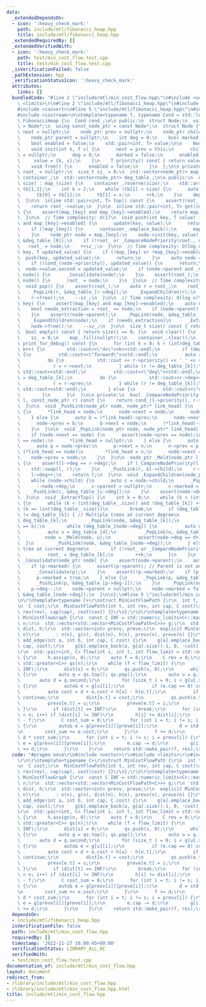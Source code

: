 ```yaml
---
data:
  _extendedDependsOn:
  - icon: ':heavy_check_mark:'
    path: include/mtl/fibonacci_heap.hpp
    title: include/mtl/fibonacci_heap.hpp
  _extendedRequiredBy: []
  _extendedVerifiedWith:
  - icon: ':heavy_check_mark:'
    path: test/min_cost_flow.test.cpp
    title: test/min_cost_flow.test.cpp
  _isVerificationFailed: false
  _pathExtension: hpp
  _verificationStatusIcon: ':heavy_check_mark:'
  attributes:
    links: []
  bundledCode: "#line 2 \"include/mtl/min_cost_flow.hpp\"\n#include <vector>\r\n#include\
    \ <limits>\r\n#line 2 \"include/mtl/fibonacci_heap.hpp\"\n#include <memory>\n\
    #include <cassert>\n#line 5 \"include/mtl/fibonacci_heap.hpp\"\n#include <list>\n\
    #include <iostream>\n\ntemplate<typename T, typename Cond = std::less<>>\nclass\
    \ FibonacciHeap {\n  Cond cond_;\n\n public:\n  struct Node;\n  using node_ptr\
    \ = Node*;\n  using const_node_ptr = const Node*;\n  struct Node {\n    node_ptr\
    \ next = nullptr;\n    node_ptr prev = nullptr;\n    node_ptr child = nullptr;\n\
    \    node_ptr parent = nullptr;\n    int deg = 0;\n    bool marked = false;\n\
    \    bool enabled = false;\n    std::pair<int, T> value;\n\n    Node() = default;\n\
    \    void init(int k, T v) {\n      next = prev = this;\n      child = parent\
    \ = nullptr;\n      deg = 0;\n      marked = false;\n      enabled = true;\n \
    \     value = {k, v};\n    }\n    T priority() const { return value.second; }\n\
    \    void free() {\n      enabled = false;\n    }\n  };\n\n private:\n  node_ptr\
    \ root_ = nullptr;\n  size_t sz_ = 0;\n  std::vector<node_ptr> map_;\n  std::vector<Node>\
    \ container_;\n  std::vector<node_ptr> deg_table_;\n\n public:\n  explicit FibonacciHeap(size_t\
    \ size) : map_(size) {\n    container_.reserve(size);\n    std::array<size_t,2>\
    \ tb{1,1};\n    int k = 2;\n    while (tb[1] < size) {\n      auto x = tb[0]+tb[1];\n\
    \      tb[0] = tb[1];\n      tb[1] = x;\n      ++k;\n    }\n    deg_table_.resize(k);\n\
    \  }\n\n  inline std::pair<int, T> top() const {\n    assert(root_ and root_->enabled);\n\
    \    return root_->value;\n  }\n\n  inline std::pair<int, T> get(int key) const\
    \ {\n    assert(map_[key] and map_[key]->enabled);\n    return map_[key]->value;\n\
    \  }\n\n  // Time complexity: O(1)\n  void push(int key, T value) {\n    if (map_[key]\
    \ and map_[key]->enabled) {\n      update(key, value);\n      return;\n    }\n\
    \    if (!map_[key]) {\n      container_.emplace_back();\n      map_[key] = &container_.back();\n\
    \    }\n    node_ptr node = map_[key];\n    node->init(key, value);\n    _PushLink(node,\
    \ &deg_table_[0]);\n    if (!root_ or _CompareNodePriority(root_, node))\n   \
    \   root_ = node;\n    ++sz_;\n  }\n\n  // Time complexity: O(log n)\n  void update(int\
    \ key, T updated_value) {\n    if (!map_[key] or !map_[key]->enabled) {\n    \
    \  push(key, updated_value);\n      return;\n    }\n    auto node = map_[key];\n\
    \    if (!cond_(node->priority(), updated_value)) {\n      return;\n    }\n  \
    \  node->value.second = updated_value;\n    if (node->parent and _CompareNodePriority(node->parent,\
    \ node)) {\n      _Consolidate(node);\n    }\n    assert(root_);\n    if (_CompareNodePriority(root_,\
    \ node)) {\n      root_ = node;\n    }\n  }\n\n  // Time complexity: O(log n)\n\
    \  void pop() {\n    assert(root_);\n    auto r = root_;\n    root_ = nullptr;\n\
    \    _PopLink(r, &deg_table_[r->deg]);\n    _ExpandChildren(r);\n    _ExtractTop();\n\
    \    r->free();\n    --sz_;\n  }\n\n  // Time complexity: O(log n)\n  void erase(int\
    \ key) {\n    assert(map_[key] and map_[key]->enabled);\n    auto node = map_[key];\n\
    \    bool needs_extraction = root_ == node;\n    if (node->parent) {\n      _Consolidate(node);\n\
    \    }\n    assert(!node->parent);\n    _PopLink(node, &deg_table_[node->deg]);\n\
    \    _ExpandChildren(node);\n    if (needs_extraction)\n      _ExtractTop();\n\
    \    node->free();\n    --sz_;\n  }\n\n  size_t size() const { return sz_; }\n\
    \  bool empty() const { return size() == 0; }\n  void clear() {\n    root_ = nullptr;\n\
    \    sz_ = 0;\n    map_.fill(nullptr);\n    container_.clear();\n  }\n\n  void\
    \ print_for_debug() const {\n      for (int k = 0; k < (int)deg_table_.size();\
    \ k++) {\n        std::cout<<\"d=\"<<k<<std::endl;\n        if (deg_table_[k])\
    \ {\n          std::cout<<\"forward\"<<std::endl;\n          auto r = deg_table_[k];\n\
    \          do {\n            std::cout << r->priority() << ' ' << std::flush;\n\
    \            r = r->next;\n          } while (r != deg_table_[k]);\n         \
    \ std::cout<<std::endl;\n          std::cout<<\"deg\"<<std::endl;\n          r\
    \ = deg_table_[k];\n          do {\n            std::cout<<r->deg<<' '<<std::flush;\n\
    \            r = r->prev;\n          } while (r != deg_table_[k]);\n         \
    \ std::cout<<std::endl;\n        } else {\n          std::cout<<\"empty\"<<std::endl;\n\
    \        }\n      }\n  }\n\n private:\n  bool _CompareNodePriority(const_node_ptr\
    \ l, const_node_ptr r) const {\n    return cond_(l->priority(), r->priority());\n\
    \  }\n\n  void _PushLink(node_ptr node, node_ptr* link_head) {\n    if (!*link_head)\
    \ {\n      *link_head = node;\n      node->next = node;\n      node->prev = node;\n\
    \    } else {\n      auto b = (*link_head)->prev;\n      node->next = *link_head;\n\
    \      node->prev = b;\n      b->next = node;\n      (*link_head)->prev = node;\n\
    \    }\n  }\n\n  void _PopLink(node_ptr node, node_ptr* link_head) {\n    assert(*link_head);\n\
    \    if (node->next == node) {\n      assert(node->prev == node);\n      assert(*link_head\
    \ == node);\n      *link_head = nullptr;\n    } else {\n      auto n = node->next;\n\
    \      auto p = node->prev;\n      p->next = n;\n      n->prev = p;\n      if\
    \ (*link_head == node)\n        *link_head = n;\n      node->next = node;\n  \
    \    node->prev = node;\n    }\n  }\n\n  node_ptr _Meld(node_ptr l, node_ptr r)\
    \ {\n    assert(l->deg == r->deg);\n    if (_CompareNodePriority(l, r)) {\n  \
    \    std::swap(l, r);\n    }\n    _PushLink(r, &l->child);\n    r->parent = l;\n\
    \    l->deg++;\n    return l;\n  }\n\n  void _ExpandChildren(node_ptr node) {\n\
    \    while (node->child) {\n      auto c = node->child;\n      _PopLink(c, &node->child);\n\
    \      --node->deg;\n      c->parent = nullptr;\n      c->marked = false;\n  \
    \    _PushLink(c, &deg_table_[c->deg]);\n    }\n    assert(node->deg == 0);\n\
    \  }\n\n  void _ExtractTop() {\n    int k = 0;\n    while (k < (int)deg_table_.size())\
    \ {\n      while (k < (int)deg_table_.size() and !deg_table_[k]) ++k;\n      if\
    \ (k == (int)deg_table_.size())\n        break;\n      if (deg_table_[k]->next\
    \ != deg_table_[k]) { // Multiple trees at current degree\n        auto node =\
    \ deg_table_[k];\n        _PopLink(node, &deg_table_[k]);\n        assert(node->deg\
    \ == k);\n        while (deg_table_[node->deg]) {\n          auto d = node->deg;\n\
    \          auto u = deg_table_[d];\n          _PopLink(u, &deg_table_[d]);\n \
    \         node = _Meld(node, u);\n          assert(node->deg == d+1);\n      \
    \  }\n        _PushLink(node, &deg_table_[node->deg]);\n      } else { // Single\
    \ tree at current degree\n        if (!root_ or _CompareNodePriority(root_, deg_table_[k]))\n\
    \          root_ = deg_table_[k];\n        ++k;\n      }\n    }\n  }\n\n  void\
    \ _Consolidate(node_ptr node) {\n    assert(node->parent);\n    auto p = node->parent;\n\
    \    if (p->marked) {\n      assert(p->parent); // Parent is not one of the roots.\n\
    \      _Consolidate(p);\n    }\n    assert(!p->marked);\n    if (p->parent) {\n\
    \      p->marked = true;\n    } else {\n      _PopLink(p, &deg_table_[p->deg]);\n\
    \      _PushLink(p, &deg_table_[p->deg-1]);\n    }\n    _PopLink(node, &p->child);\n\
    \    p->deg--;\n    node->parent = nullptr;\n    node->marked = false;\n    _PushLink(node,\
    \ &deg_table_[node->deg]);\n  }\n\n};\n#line 5 \"include/mtl/min_cost_flow.hpp\"\
    \n\r\ntemplate<typename C>\r\nstruct MinCostFlowPath {\r\n  int t, rev, cap;\r\
    \n  C cost;\r\n  MinCostFlowPath(int t, int rev, int cap, C cost)\r\n      : t(t),\
    \ rev(rev), cap(cap), cost(cost) {}\r\n};\r\n\r\ntemplate<typename C>\r\nstruct\
    \ MinCostFlowGraph {\r\n  const C INF = std::numeric_limits<C>::max();\r\n  int\
    \ n;\r\n  std::vector<std::vector<MinCostFlowPath<C>>> g;\r\n  std::vector<C>\
    \ dist, h;\r\n  std::vector<int> prevv, preve;\r\n  explicit MinCostFlowGraph(int\
    \ n)\r\n      : n(n), g(n), dist(n), h(n), prevv(n), preve(n) {}\r\n\r\n  void\
    \ add_edge(int a, int b, int cap, C cost) {\r\n    g[a].emplace_back(b, g[b].size(),\
    \ cap, cost);\r\n    g[b].emplace_back(a, g[a].size()-1, 0, -cost);\r\n  }\r\n\
    \r\n  std::pair<int, C> flow(int s, int t, int flow_limit = std::numeric_limits<int>::max())\
    \ {\r\n    h.assign(n, 0);\r\n    auto f = 0;\r\n    C res = 0;\r\n    FibonacciHeap<C,\
    \ std::greater<C>> qs(n);\r\n    while (f < flow_limit) {\r\n      dist.assign(n,\
    \ INF);\r\n      dist[s] = 0;\r\n      qs.push(s, 0);\r\n      while (!qs.empty())\
    \ {\r\n        auto q = qs.top(); qs.pop();\r\n        auto u = q.first;\r\n \
    \       auto d = q.second;\r\n        for (size_t i = 0; i < g[u].size(); i++)\
    \ {\r\n          auto& e = g[u][i];\r\n          if (e.cap == 0) continue;\r\n\
    \          auto cost = d + e.cost + h[u] - h[e.t];\r\n          if (cost >= dist[e.t])\
    \ continue;\r\n          dist[e.t] = cost;\r\n          qs.push(e.t, cost);\r\n\
    \          prevv[e.t] = u;\r\n          preve[e.t] = i;\r\n        }\r\n     \
    \ }\r\n      if (dist[t] == INF)\r\n        break;\r\n      for (int i = 0; i\
    \ < n; i++) if (dist[i] != INF)\r\n        h[i] += dist[i];\r\n      int d = flow_limit\
    \ - f;\r\n      C cost_sum = 0;\r\n      for (int i = t; i != s; i = prevv[i])\
    \ {\r\n        auto& e = g[prevv[i]][preve[i]];\r\n        d = std::min(d, e.cap);\r\
    \n        cost_sum += e.cost;\r\n      }\r\n      f += d;\r\n      res += (C)\
    \ d * cost_sum;\r\n      for (int i = t; i != s; i = prevv[i]) {\r\n        auto&\
    \ e = g[prevv[i]][preve[i]];\r\n        e.cap -= d;\r\n        g[i][e.rev].cap\
    \ += d;\r\n      }\r\n    }\r\n    return std::make_pair(f, res);\r\n  }\r\n};\n"
  code: "#pragma once\r\n#include <vector>\r\n#include <limits>\r\n#include \"fibonacci_heap.hpp\"\
    \r\n\r\ntemplate<typename C>\r\nstruct MinCostFlowPath {\r\n  int t, rev, cap;\r\
    \n  C cost;\r\n  MinCostFlowPath(int t, int rev, int cap, C cost)\r\n      : t(t),\
    \ rev(rev), cap(cap), cost(cost) {}\r\n};\r\n\r\ntemplate<typename C>\r\nstruct\
    \ MinCostFlowGraph {\r\n  const C INF = std::numeric_limits<C>::max();\r\n  int\
    \ n;\r\n  std::vector<std::vector<MinCostFlowPath<C>>> g;\r\n  std::vector<C>\
    \ dist, h;\r\n  std::vector<int> prevv, preve;\r\n  explicit MinCostFlowGraph(int\
    \ n)\r\n      : n(n), g(n), dist(n), h(n), prevv(n), preve(n) {}\r\n\r\n  void\
    \ add_edge(int a, int b, int cap, C cost) {\r\n    g[a].emplace_back(b, g[b].size(),\
    \ cap, cost);\r\n    g[b].emplace_back(a, g[a].size()-1, 0, -cost);\r\n  }\r\n\
    \r\n  std::pair<int, C> flow(int s, int t, int flow_limit = std::numeric_limits<int>::max())\
    \ {\r\n    h.assign(n, 0);\r\n    auto f = 0;\r\n    C res = 0;\r\n    FibonacciHeap<C,\
    \ std::greater<C>> qs(n);\r\n    while (f < flow_limit) {\r\n      dist.assign(n,\
    \ INF);\r\n      dist[s] = 0;\r\n      qs.push(s, 0);\r\n      while (!qs.empty())\
    \ {\r\n        auto q = qs.top(); qs.pop();\r\n        auto u = q.first;\r\n \
    \       auto d = q.second;\r\n        for (size_t i = 0; i < g[u].size(); i++)\
    \ {\r\n          auto& e = g[u][i];\r\n          if (e.cap == 0) continue;\r\n\
    \          auto cost = d + e.cost + h[u] - h[e.t];\r\n          if (cost >= dist[e.t])\
    \ continue;\r\n          dist[e.t] = cost;\r\n          qs.push(e.t, cost);\r\n\
    \          prevv[e.t] = u;\r\n          preve[e.t] = i;\r\n        }\r\n     \
    \ }\r\n      if (dist[t] == INF)\r\n        break;\r\n      for (int i = 0; i\
    \ < n; i++) if (dist[i] != INF)\r\n        h[i] += dist[i];\r\n      int d = flow_limit\
    \ - f;\r\n      C cost_sum = 0;\r\n      for (int i = t; i != s; i = prevv[i])\
    \ {\r\n        auto& e = g[prevv[i]][preve[i]];\r\n        d = std::min(d, e.cap);\r\
    \n        cost_sum += e.cost;\r\n      }\r\n      f += d;\r\n      res += (C)\
    \ d * cost_sum;\r\n      for (int i = t; i != s; i = prevv[i]) {\r\n        auto&\
    \ e = g[prevv[i]][preve[i]];\r\n        e.cap -= d;\r\n        g[i][e.rev].cap\
    \ += d;\r\n      }\r\n    }\r\n    return std::make_pair(f, res);\r\n  }\r\n};"
  dependsOn:
  - include/mtl/fibonacci_heap.hpp
  isVerificationFile: false
  path: include/mtl/min_cost_flow.hpp
  requiredBy: []
  timestamp: '2022-11-27 16:09:45+09:00'
  verificationStatus: LIBRARY_ALL_AC
  verifiedWith:
  - test/min_cost_flow.test.cpp
documentation_of: include/mtl/min_cost_flow.hpp
layout: document
redirect_from:
- /library/include/mtl/min_cost_flow.hpp
- /library/include/mtl/min_cost_flow.hpp.html
title: include/mtl/min_cost_flow.hpp
---
```

